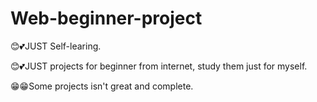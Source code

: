 # Web-beginner-project
😊💕JUST Self-learing.

😊💕JUST projects for beginner from internet, study them just for myself.

😁😁Some projects isn't great and complete.
